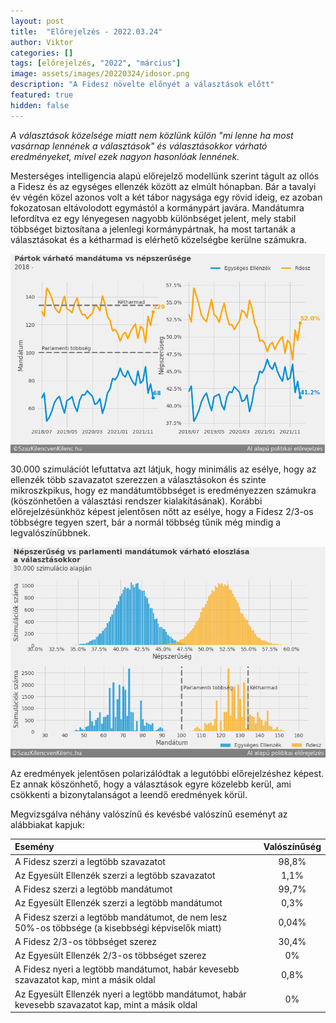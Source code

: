 ```yaml
---
layout: post
title:  "Előrejelzés - 2022.03.24"
author: Viktor
categories: []
tags: [előrejelzés, "2022", "március"]
image: assets/images/20220324/idosor.png
description: "A Fidesz növelte előnyét a választások előtt"
featured: true
hidden: false
---
```


*A választások közelsége miatt nem közlünk külön "mi lenne ha most vasárnap lennének a választások" és választásokkor várható eredményeket, mivel ezek nagyon hasonlóak lennének.*

Mesterséges intelligencia alapú előrejelző modellünk szerint tágult az ollós a Fidesz és az egységes ellenzék között az elmúlt hónapban. Bár a tavalyi év végén közel azonos volt a két tábor nagysága egy rövid ideig, ez azoban fokozatosan eltávolodott egymástól a kormánypárt javára. Mandátumra lefordítva ez egy lényegesen nagyobb különbséget jelent, mely stabil többséget biztosítana a jelenlegi kormánypártnak, ha most tartanák a választásokat és a kétharmad is elérhető közelségbe kerülne számukra.

  ![Eredmények](/assets/images/20220324/idosor.png)


30.000 szimulációt lefuttatva azt látjuk, hogy minimális az esélye, hogy az ellenzék több szavazatot szerezzen a választásokon és szinte mikroszkpikus, hogy ez mandátumtöbbséget is eredményezzen számukra (köszönhetően a választási rendszer kialakításának). Korábbi előrejelzésünkhöz képest jelentősen nőtt az esélye, hogy a Fidesz 2/3-os többségre tegyen szert, bár a normál többség tűnik még mindig a legvalószínűbbnek.

  ![Eredmények](/assets/images/20220324/valasztas_eloszlas.png)

Az eredmények jelentősen polarizálódtak a legutóbbi előrejelzéshez képest. Ez annak köszönhető, hogy a választások egyre közelebb kerül, ami csökkenti a bizonytalanságot a leendő eredmények körül.

Megvizsgálva néhány valószínű és kevésbé valószínű eseményt az alábbiakat kapjuk:

| Esemény | Valószínűség |
| :---         |     :---:      |
| A Fidesz szerzi a legtöbb szavazatot   | 98,8%     |
| Az Egyesült Ellenzék szerzi a legtöbb szavazatot     | 1,1%       |
| A Fidesz szerzi a legtöbb mandátumot   | 99,7%     |
| Az Egyesült Ellenzék szerzi a legtöbb mandátumot     | 0,3%       |
| A Fidesz szerzi a legtöbb mandátumot, de nem lesz 50%-os többsége (a kisebbségi képviselők miatt)   | 0,04%     |
| A Fidesz 2/3-os többséget szerez    | 30,4%       |
| Az Egyesült Ellenzék 2/3-os többséget szerez   | 0%     |
| A Fidesz nyeri a legtöbb mandátumot, habár kevesebb szavazatot kap, mint a másik oldal    | 0,8%       |
| Az Egyesült Ellenzék nyeri a legtöbb mandátumot, habár kevesebb szavazatot kap, mint a másik oldal   | 0%     |


<br>